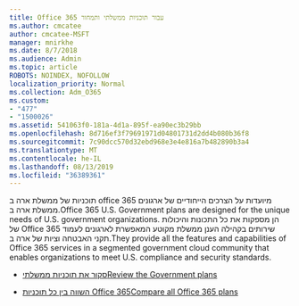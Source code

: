 ```yaml
---
title: Office 365 עבור תוכניות ממשלתי ותמחור
ms.author: cmcatee
author: cmcatee-MSFT
manager: mnirkhe
ms.date: 8/7/2018
ms.audience: Admin
ms.topic: article
ROBOTS: NOINDEX, NOFOLLOW
localization_priority: Normal
ms.collection: Adm_O365
ms.custom:
- "477"
- "1500026"
ms.assetid: 541063f0-181a-4d1a-895f-ea90ec3b29bb
ms.openlocfilehash: 8d716ef3f79691971d04801731d2dd4b080b36f8
ms.sourcegitcommit: 7c90dcc570d32ebd968e3e4e816a7b482890b3a4
ms.translationtype: MT
ms.contentlocale: he-IL
ms.lasthandoff: 08/13/2019
ms.locfileid: "36389361"
---
```

<span data-ttu-id="b8a1f-102">תוכניות של ממשלת ארה ב office 365 מיועדות על הצרכים הייחודיים של ארגונים ממשלת ארה ב.</span><span class="sxs-lookup"><span data-stu-id="b8a1f-102">Office 365 U.S. Government plans are designed for the unique needs of U.S. government organizations.</span></span> <span data-ttu-id="b8a1f-103">הן מספקות את כל התכונות והיכולות של Office 365 שירותים בקהילה הענן ממשלת מקוטע המאפשרת לארגונים לעמוד תקני האבטחה וציות של ארה ב.</span><span class="sxs-lookup"><span data-stu-id="b8a1f-103">They provide all the features and capabilities of Office 365 services in a segmented government cloud community that enables organizations to meet U.S. compliance and security standards.</span></span>
  
- [<span data-ttu-id="b8a1f-104">סקור את תוכניות ממשלתי</span><span class="sxs-lookup"><span data-stu-id="b8a1f-104">Review the Government plans</span></span>](https://products.office.com/government/compare-office-365-government-plans)

- [<span data-ttu-id="b8a1f-105">השווה בין כל תוכניות Office 365</span><span class="sxs-lookup"><span data-stu-id="b8a1f-105">Compare all Office 365 plans</span></span>](https://products.office.com/business/compare-more-office-365-for-business-plans)